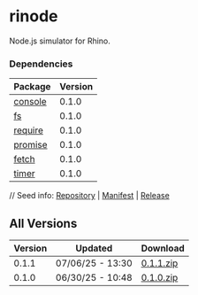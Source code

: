 # rinode

Node.js simulator for Rhino.

### Dependencies

|Package|Version|
|---|---|
|[console](../console)|0.1.0|
|[fs](../fs)|0.1.0|
|[require](../require)|0.1.0|
|[promise](../promise)|0.1.0|
|[fetch](../fetch)|0.1.0|
|[timer](../timer)|0.1.0|

// Seed info: [Repository](https://github.com/fabriccore/rinode-js) | [Manifest](https://raw.githubusercontent.com/fabriccore/rinode-js/refs/heads/master/package.json) | [Release](https://github.com/fabriccore/rinode-js/archive/refs/heads/master.zip)

## All Versions

|Version|Updated|Download|
|---|---|---|
|0.1.1|07/06/25 - 13:30|[0.1.1.zip](./releases/0.1.1.zip)|
|0.1.0|06/30/25 - 10:48|[0.1.0.zip](./releases/0.1.0.zip)|